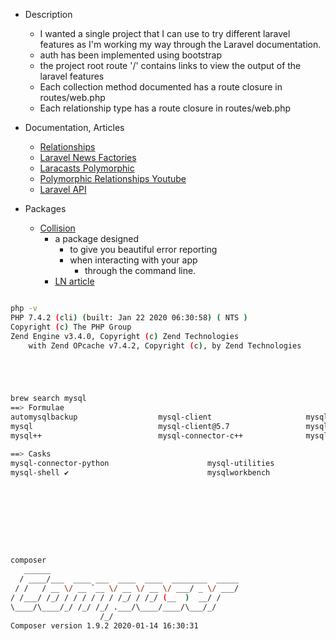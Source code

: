 - Description
	+ I wanted a single project that I can use to try different laravel features as I'm working my way through the Laravel documentation.
	+ auth has been implemented using bootstrap
	+ the project root route '/' contains links to view the output of the laravel features
	+ Each collection method documented has a route closure in routes/web.php
	+ Each relationship type has a route closure in routes/web.php



- Documentation, Articles
	+ [Relationships](https://laravel.com/docs/master/eloquent-relationships)
	+ [Laravel News Factories](https://laravel-news.com/learn-to-use-model-factories-in-laravel-5-1)
	+ [Laracasts Polymorphic](https://laracasts.com/lessons/polymorphic-huh)
	+ [Polymorphic Relationships Youtube](https://www.youtube.com/watch?v=C7T1689IvPQ)
	+ [Laravel API](https://laravel.com/api/master/index.html)



- Packages
	+ [Collision](https://github.com/nunomaduro/collision#phpunit-adapter)
		* a package designed 
			- to give you beautiful error reporting 
			- when interacting with your app 
				+ through the command line.
		* [LN article](https://laravel-news.com/using-the-collision-phpunit-listener-with-laravel)



```bash

php -v
PHP 7.4.2 (cli) (built: Jan 22 2020 06:30:58) ( NTS )
Copyright (c) The PHP Group
Zend Engine v3.4.0, Copyright (c) Zend Technologies
    with Zend OPcache v7.4.2, Copyright (c), by Zend Technologies





brew search mysql
==> Formulae
automysqlbackup                  mysql-client                     mysql-connector-c++@1.1          mysql@5.6
mysql                            mysql-client@5.7                 mysql-sandbox                    mysql@5.7 ✔
mysql++                          mysql-connector-c++              mysql-search-replace             mysqltuner

==> Casks
mysql-connector-python                      mysql-utilities                             navicat-for-mysql
mysql-shell ✔                               mysqlworkbench                              sqlpro-for-mysql    









composer
   ______
  / ____/___  ____ ___  ____  ____  ________  _____
 / /   / __ \/ __ `__ \/ __ \/ __ \/ ___/ _ \/ ___/
/ /___/ /_/ / / / / / / /_/ / /_/ (__  )  __/ /
\____/\____/_/ /_/ /_/ .___/\____/____/\___/_/
                    /_/
Composer version 1.9.2 2020-01-14 16:30:31






```


